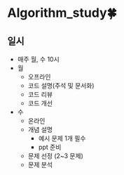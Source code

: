 # Algorithm_study🍀

## **일시**

- 매주 월, 수 10시
- 월
    - 오프라인
    - 코드 설명(주석 및 문서화)
    - 코드 리뷰
    - 코드 개선
- 수
    - 온라인
    - 개념 설명
        - 예시 문제 1개 필수
        - ppt 준비
    - 문제 선정 (2~3 문제)
    - 문제 분석
